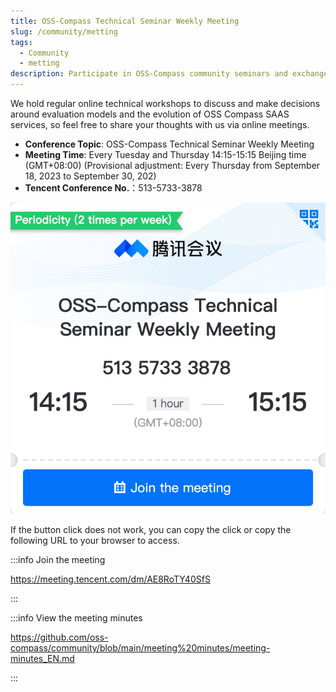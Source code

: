 ```yaml
---
title: OSS-Compass Technical Seminar Weekly Meeting
slug: /community/metting
tags:
  - Community
  - metting
description: Participate in OSS-Compass community seminars and exchanges
---
```


We hold regular online technical workshops to discuss and make decisions around evaluation models and the evolution of OSS Compass SAAS services, so feel free to share your thoughts with us via online meetings.

- **Conference Topic**: OSS-Compass Technical Seminar Weekly Meeting
- **Meeting Time**: Every Tuesday and Thursday 14:15-15:15 Beijing time (GMT+08:00) (Provisional adjustment: Every Thursday from September 18, 2023 to September 30, 202)
- **Tencent Conference No.**：513-5733-3878

[![Join the meeting](media/metting-en.png)](https://meeting.tencent.com/dm/AE8RoTY40SfS)

If the button click does not work, you can copy the click or copy the following URL to your browser to access.

:::info Join the meeting

<https://meeting.tencent.com/dm/AE8RoTY40SfS>

:::

:::info View the meeting minutes

<https://github.com/oss-compass/community/blob/main/meeting%20minutes/meeting-minutes_EN.md>

:::
